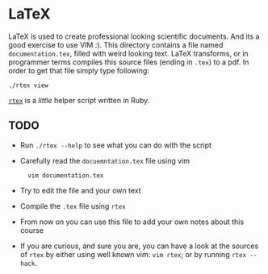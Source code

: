 LaTeX
=====

LaTeX is used to create professional looking scientific documents. And its a
good exercise to use VIM :). This directory contains a file named
`documentation.tex`, filled with weird looking text. LaTeX transforms, or in
programmer terms compiles this source files (ending in `.tex`) to a pdf. In
order to get that file simply type following:
 
    ./rtex view

[`rtex`](http://github.com/dh83/rtex/) is a *little* helper script written in
Ruby.


TODO
----
- Run `./rtex --help` to see what you can do with the script

- Carefully read the `docuemntation.tex` file using vim
    
        vim documentation.tex

- Try to edit the file and your own text

- Compile the `.tex` file using `rtex`

- From now on you can use this file to add your own notes about this course

- If you are curious, and sure you are, you can have a look at the sources of
  `rtex` by either using well known vim: `vim rtex`; or by running `rtex
  --hack`. 

